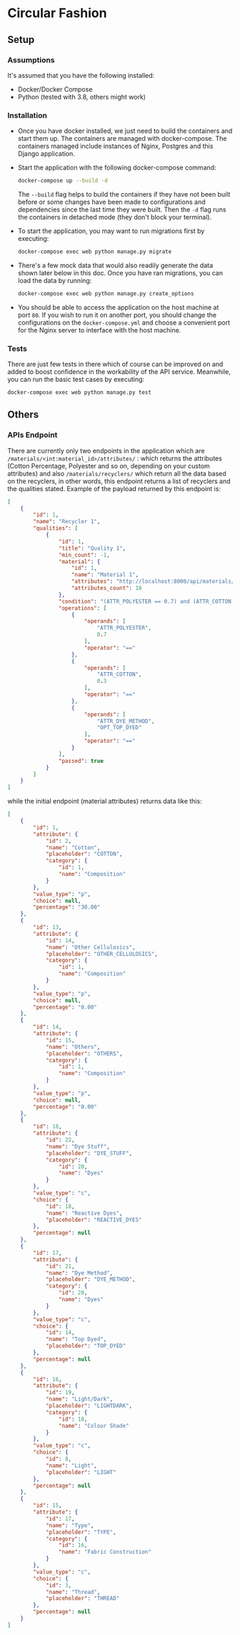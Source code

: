 # Circular Fashion

## Setup

### Assumptions

It's assumed that you have the following installed:
- Docker/Docker Compose
- Python (tested with 3.8, others might work)

 
### Installation
- Once you have docker installed, we just need to build the containers and start them up. The containers 
are managed with docker-compose. The containers managed include instances of Nginx, Postgres and this 
Django application.

- Start the application with the following docker-compose command:
    ```bash
    docker-compose up --build -d
    ```
  The `--build` flag helps to build the containers if they have not been built before or some changes
  have been made to configurations and dependencies since the last time they were built.
  Then the `-d` flag runs the containers in detached mode (they don't block your terminal).
  
- To start the application, you may want to run migrations first by executing:
    ```bash
    docker-compose exec web python manage.py migrate
    ```
 
- There's a few mock data that would also readily generate the data shown later below in this doc. 
Once you have ran migrations, you can load the data by running:

    ```bash
    docker-compose exec web python manage.py create_options
    ```
 
- You should be able to access the application on the host machine at port `80`. If you wish to run it on
another port, you should change the configurations on the `docker-compose.yml` and choose a convenient 
port for the Nginx server to interface with the host machine.


### Tests
There are just few tests in there which of course can be improved on and added to boost confidence 
in the workability of the API service. Meanwhile, you can run the basic test cases by executing:

```bash
docker-compose exec web python manage.py test
```

## Others

### APIs Endpoint
There are currently only two endpoints in the application which are 
`/materials/<int:material_id>/attributes/` : which returns the attributes (Cotton Percentage, Polyester 
and so on, depending on your custom attributes) and also `/materials/recyclers/` which return all the data 
based on the recyclers, in other words, this endpoint returns a list of recyclers and the qualities stated.
Example of the payload returned by this endpoint is:

```json
[
    {
        "id": 1,
        "name": "Recycler 1",
        "qualities": [
            {
                "id": 1,
                "title": "Quality 1",
                "min_count": -1,
                "material": {
                    "id": 1,
                    "name": "Material 1",
                    "attributes": "http://localhost:8000/api/materials/1/attributes/",
                    "attributes_count": 18
                },
                "condition": "(ATTR_POLYESTER == 0.7) and (ATTR_COTTON == 0.3) and (ATTR_DYE_METHOD == OPT_TOP_DYED)",
                "operations": [
                    {
                        "operands": [
                            "ATTR_POLYESTER",
                            0.7
                        ],
                        "operator": "=="
                    },
                    {
                        "operands": [
                            "ATTR_COTTON",
                            0.3
                        ],
                        "operator": "=="
                    },
                    {
                        "operands": [
                            "ATTR_DYE_METHOD",
                            "OPT_TOP_DYED"
                        ],
                        "operator": "=="
                    }
                ],
                "passed": true
            }
        ]
    }
]
``` 

while the initial endpoint (material attributes) returns data like this:

```json
[
    {
        "id": 1,
        "attribute": {
            "id": 2,
            "name": "Cotton",
            "placeholder": "COTTON",
            "category": {
                "id": 1,
                "name": "Composition"
            }
        },
        "value_type": "p",
        "choice": null,
        "percentage": "30.00"
    },
    {
        "id": 13,
        "attribute": {
            "id": 14,
            "name": "Other Cellulosics",
            "placeholder": "OTHER_CELLULOSICS",
            "category": {
                "id": 1,
                "name": "Composition"
            }
        },
        "value_type": "p",
        "choice": null,
        "percentage": "0.00"
    },
    {
        "id": 14,
        "attribute": {
            "id": 15,
            "name": "Others",
            "placeholder": "OTHERS",
            "category": {
                "id": 1,
                "name": "Composition"
            }
        },
        "value_type": "p",
        "choice": null,
        "percentage": "0.00"
    },
    {
        "id": 18,
        "attribute": {
            "id": 22,
            "name": "Dye Stuff",
            "placeholder": "DYE_STUFF",
            "category": {
                "id": 20,
                "name": "Dyes"
            }
        },
        "value_type": "c",
        "choice": {
            "id": 18,
            "name": "Reactive Dyes",
            "placeholder": "REACTIVE_DYES"
        },
        "percentage": null
    },
    {
        "id": 17,
        "attribute": {
            "id": 21,
            "name": "Dye Method",
            "placeholder": "DYE_METHOD",
            "category": {
                "id": 20,
                "name": "Dyes"
            }
        },
        "value_type": "c",
        "choice": {
            "id": 14,
            "name": "Top Dyed",
            "placeholder": "TOP_DYED"
        },
        "percentage": null
    },
    {
        "id": 16,
        "attribute": {
            "id": 19,
            "name": "Light/Dark",
            "placeholder": "LIGHTDARK",
            "category": {
                "id": 18,
                "name": "Colour Shade"
            }
        },
        "value_type": "c",
        "choice": {
            "id": 8,
            "name": "Light",
            "placeholder": "LIGHT"
        },
        "percentage": null
    },
    {
        "id": 15,
        "attribute": {
            "id": 17,
            "name": "Type",
            "placeholder": "TYPE",
            "category": {
                "id": 16,
                "name": "Fabric Construction"
            }
        },
        "value_type": "c",
        "choice": {
            "id": 3,
            "name": "Thread",
            "placeholder": "THREAD"
        },
        "percentage": null
    }
]
```
